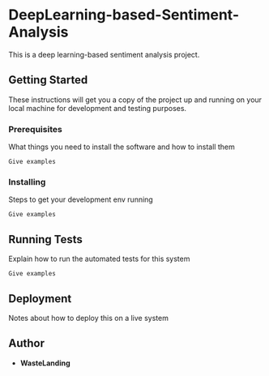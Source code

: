 
# DeepLearning-based-Sentiment-Analysis

This is a deep learning-based sentiment analysis project.

## Getting Started

These instructions will get you a copy of the project up and running on your local machine for development and testing purposes.

### Prerequisites

What things you need to install the software and how to install them

```
Give examples
```

### Installing

Steps to get your development env running

```
Give examples
```

## Running Tests

Explain how to run the automated tests for this system

```
Give examples
```

## Deployment

Notes about how to deploy this on a live system

## Author

* **WasteLanding**

